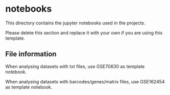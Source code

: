 # notebooks

This directory contains the jupyter notebooks used in the projects.

Please delete this section and replace it with your own if you are using this template.

## File information

When analysing datasets with txt files, use GSE70630 as template notebook.

When analysing datasets with barcodes/genes/matrix files, use GSE162454 as template notebook.